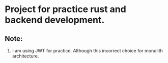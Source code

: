# Project for practice rust and backend development.

## Note:
1. I am using JWT for practice. Although this incorrect choice for monolith architecture.